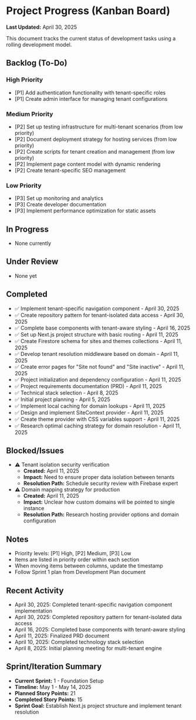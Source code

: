 # Project Progress (Kanban Board)

**Last Updated:** April 30, 2025

This document tracks the current status of development tasks using a rolling development model.

## Backlog (To-Do)

### High Priority
- [P1] Add authentication functionality with tenant-specific roles
- [P1] Create admin interface for managing tenant configurations

### Medium Priority
- [P2] Set up testing infrastructure for multi-tenant scenarios (from low priority)
- [P2] Document deployment strategy for hosting services (from low priority)
- [P2] Create scripts for tenant creation and management (from low priority)
- [P2] Implement page content model with dynamic rendering
- [P2] Create tenant-specific SEO management

### Low Priority
- [P3] Set up monitoring and analytics 
- [P3] Create developer documentation
- [P3] Implement performance optimization for static assets

## In Progress
- None currently

## Under Review
- None yet

## Completed
- ✅ Implement tenant-specific navigation component - April 30, 2025
- ✅ Create repository pattern for tenant-isolated data access - April 30, 2025
- ✅ Complete base components with tenant-aware styling - April 16, 2025
- ✅ Set up Next.js project structure with basic routing - April 11, 2025
- ✅ Create Firestore schema for sites and themes collections - April 11, 2025
- ✅ Develop tenant resolution middleware based on domain - April 11, 2025
- ✅ Create error pages for "Site not found" and "Site inactive" - April 11, 2025
- ✅ Project initialization and dependency configuration - April 11, 2025
- ✅ Project requirements documentation (PRD) - April 11, 2025
- ✅ Technical stack selection - April 8, 2025
- ✅ Initial project planning - April 5, 2025
- ✅ Implement local caching for domain lookups - April 11, 2025
- ✅ Design and implement SiteContext provider - April 11, 2025
- ✅ Create theme provider with CSS variables support - April 11, 2025
- ✅ Research optimal caching strategy for domain resolution - April 11, 2025

## Blocked/Issues
- ⚠️ Tenant isolation security verification
  - **Created:** April 11, 2025
  - **Impact:** Need to ensure proper data isolation between tenants
  - **Resolution Path:** Schedule security review with Firebase expert
- ⚠️ Domain mapping strategy for production
  - **Created:** April 11, 2025
  - **Impact:** Unclear how custom domains will be pointed to single instance
  - **Resolution Path:** Research hosting provider options and domain configuration

## Notes
- Priority levels: [P1] High, [P2] Medium, [P3] Low
- Items are listed in priority order within each section
- When moving items between columns, update the timestamp
- Follow Sprint 1 plan from Development Plan document

## Recent Activity
- April 30, 2025: Completed tenant-specific navigation component implementation
- April 30, 2025: Completed repository pattern for tenant-isolated data access
- April 16, 2025: Completed base components with tenant-aware styling
- April 11, 2025: Finalized PRD document
- April 10, 2025: Completed technology stack selection
- April 8, 2025: Initial planning meeting for multi-tenant engine

## Sprint/Iteration Summary
- **Current Sprint:** 1 - Foundation Setup
- **Timeline:** May 1 - May 14, 2025
- **Planned Story Points:** 21
- **Completed Story Points:** 15
- **Sprint Goal:** Establish Next.js project structure and implement tenant resolution